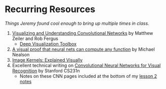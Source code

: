 # Recurring Resources
_Things Jeremy found cool enough to bring up multiple times in class._

1. [Visualizing and Understanding Convolutional Networks](https://www.cs.nyu.edu/~fergus/papers/zeilerECCV2014.pdf) by Matthew Zeiler and Rob Fergus
    - [Deep Visualization Toolbox](http://yosinski.com/deepvis#toolbox)
3. [A visual proof that neural nets can compute any function](http://neuralnetworksanddeeplearning.com/chap4.html) by Michael Nealson
4. [Image Kernels: Explained Visually](http://setosa.io/ev/image-kernels/)
5. Excellent technical writing on [Convolutional Neural Networks for Visual Recognition](http://cs231n.github.io/) by Stanford CS231n
    - Notes on these CNN pages included at the bottom of my [lesson 2 notes](https://github.com/iconix/fast.ai/blob/master/help/2017/lesson2.md)
